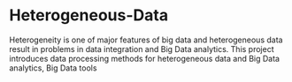 # Heterogeneous-Data
Heterogeneity is one of major features of big data and heterogeneous data result in problems in data integration and Big Data analytics. This project introduces data processing methods for heterogeneous data and Big Data analytics, Big Data tools

